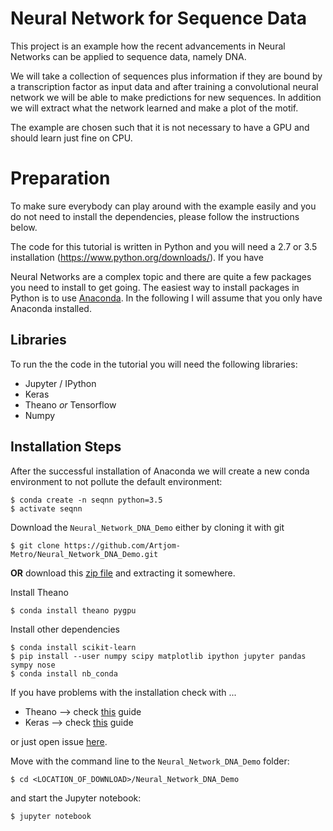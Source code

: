 # Neural Network for Sequence Data

This project is an example how the recent advancements in Neural Networks
can be applied to sequence data, namely DNA.

We will take a collection of sequences plus information if they are 
bound by a transcription factor as input data and after training
a convolutional neural network we will be able to make predictions 
for new sequences. In addition we will extract what the network learned
and make a plot of the motif.

The example are chosen such that it is not necessary to have a GPU and should learn just fine on CPU.

# Preparation

To make sure everybody can play around with the example easily and you do not need to install the dependencies, please follow the instructions below.

The code for this tutorial is written in Python and you will need a 2.7 or 3.5 installation (https://www.python.org/downloads/). If you have 

Neural Networks are a complex topic and there are quite a few packages you need to install to get going. The easiest way to install packages in Python is to use [Anaconda](https://www.continuum.io/downloads). In the following I will assume that you only have Anaconda installed.

## Libraries

To run the the code in the tutorial you will need the following libraries:

* Jupyter / IPython
* Keras
* Theano _or_ Tensorflow
* Numpy

## Installation Steps 

After the successful installation of Anaconda we will create a new conda environment to not pollute the default environment:

```Shell
$ conda create -n seqnn python=3.5 
$ activate seqnn
```

Download the `Neural_Network_DNA_Demo` either by cloning it with git

```Shell
$ git clone https://github.com/Artjom-Metro/Neural_Network_DNA_Demo.git
```

__OR__ download this [zip file](https://github.com/Artjom-Metro/Neural_Network_DNA_Demo/archive/master.zip) and extracting it somewhere.

Install Theano 

```Shell
$ conda install theano pygpu
```

Install other dependencies

```Shell
$ conda install scikit-learn
$ pip install --user numpy scipy matplotlib ipython jupyter pandas sympy nose
$ conda install nb_conda
```


If you have problems with the installation check with ...

* Theano --> check [this](http://deeplearning.net/software/theano/install.html#install) guide
* Keras --> check [this](https://keras.io/#installation) guide

or just open issue [here](https://github.com/Artjom-Metro/Neural_Network_DNA_Demo/issues).

Move with the command line to the `Neural_Network_DNA_Demo` folder:

```Shell
$ cd <LOCATION_OF_DOWNLOAD>/Neural_Network_DNA_Demo
```

and start the Jupyter notebook:

```Shell
$ jupyter notebook
```









